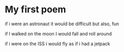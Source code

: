 # My first poem
if i were an astronaut
it would be difficult
but also, fun

if I walked on the moon 
I would fall 
and roll around

if i were on the ISS
i would fly as if i had a jetpack

